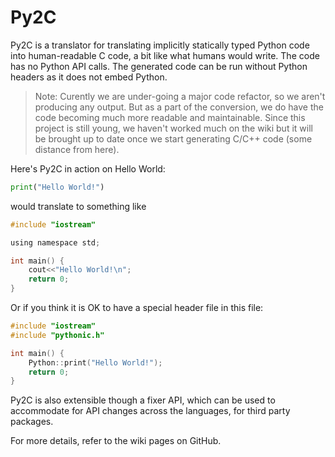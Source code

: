 ﻿Py2C
====
Py2C is a translator for translating implicitly statically typed Python code 
into human-readable C code, a bit like what humans would write. The code has no
Python API calls. The generated code can be run without Python headers as it 
does not embed Python.

> Note: Curently we are under-going a major code refactor, so we aren't
> producing any output. But as a part of the conversion, we do have the code
> becoming much more readable and maintainable. Since this project is still
> young, we haven't worked much on the wiki but it will be brought up to date
> once we start generating C/C++ code (some distance from here).

Here's Py2C in action on Hello World:

```python
print("Hello World!")
```

would translate to something like

```c
#include "iostream"

using namespace std;

int main() {
    cout<<"Hello World!\n";
    return 0;
}
```

Or if you think it is OK to have a special header file in this file:

```c
#include "iostream"
#include "pythonic.h"

int main() {
    Python::print("Hello World!");
    return 0;
}
```

Py2C is also extensible though a fixer API, which can be used to accommodate for
API changes across the languages, for third party packages.

For more details, refer to the wiki pages on GitHub.
